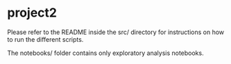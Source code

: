 # project2

Please refer to the README inside the src/ directory for instructions on how to run the different scripts.

The notebooks/ folder contains only exploratory analysis notebooks.
